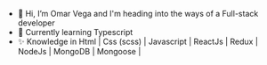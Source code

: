 - 👋 Hi, I’m Omar Vega and I'm heading into the ways of a Full-stack developer
- 👀 Currently learning Typescript
- ✨ Knowledge in Html | Css (scss) | Javascript |  ReactJs | Redux | NodeJs | MongoDB | Mongoose |


<!---
Cieth/Cieth is a ✨ special ✨ repository because its `README.md` (this file) appears on your GitHub profile.
You can click the Preview link to take a look at your changes.
--->
